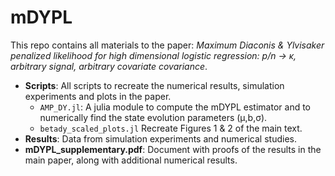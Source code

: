 # mDYPL
This repo contains all materials to the paper: *Maximum Diaconis & Ylvisaker penalized likelihood for high dimensional logistic regression: p/n → κ, arbitrary signal, arbitrary covariate covariance*.

- **Scripts**: All scripts to recreate the numerical results, simulation experiments and plots in the paper. 
	- `AMP_DY.jl`: A julia module to compute the mDYPL estimator and to numerically find the state evolution parameters (μ,b,σ).
 	- `betady_scaled_plots.jl` Recreate Figures 1 & 2 of the main text.  
- **Results**: Data from simulation experiments and numerical studies.
- **mDYPL_supplementary.pdf**: Document with proofs of the results in the main paper, along with additional numerical results. 
